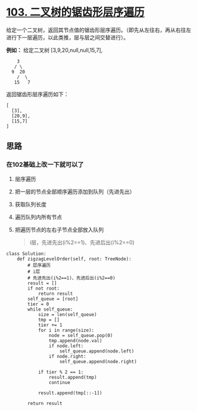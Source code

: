 # [103. 二叉树的锯齿形层序遍历](https://leetcode-cn.com/problems/binary-tree-zigzag-level-order-traversal/)

给定一个二叉树，返回其节点值的锯齿形层序遍历。（即先从左往右，再从右往左进行下一层遍历，以此类推，层与层之间交替进行）。

**例如：**
给定二叉树 [3,9,20,null,null,15,7],

```
    3
   / \
  9  20
    /  \
   15   7
```

返回锯齿形层序遍历如下：

```
[
  [3],
  [20,9],
  [15,7]
]
```





## 思路

### 在102基础上改一下就可以了

1. 层序遍历

2. 把一层的节点全部顺序遍历添加到队列（先进先出）

3. 获取队列长度

4. 遍历队列内所有节点

5. 把遍历节点的左右子节点全部放入队列

   > i层，先进先出(i%2==1)、先进后出(i%2==0)

```
class Solution:
    def zigzagLevelOrder(self, root: TreeNode):
        # 层序遍历
        # i层
        # 先进先出(i%2==1)、先进后出(i%2==0)
        result = []
        if not root:
            return result
        self_queue = [root]
        tier = 0
        while self_queue:
            size = len(self_queue)
            tmp = []
            tier += 1
            for i in range(size):
                node = self_queue.pop(0)
                tmp.append(node.val)
                if node.left:
                    self_queue.append(node.left)
                if node.right:
                    self_queue.append(node.right)

            if tier % 2 == 1:
                result.append(tmp)
                continue

            result.append(tmp[::-1])

        return result
```

